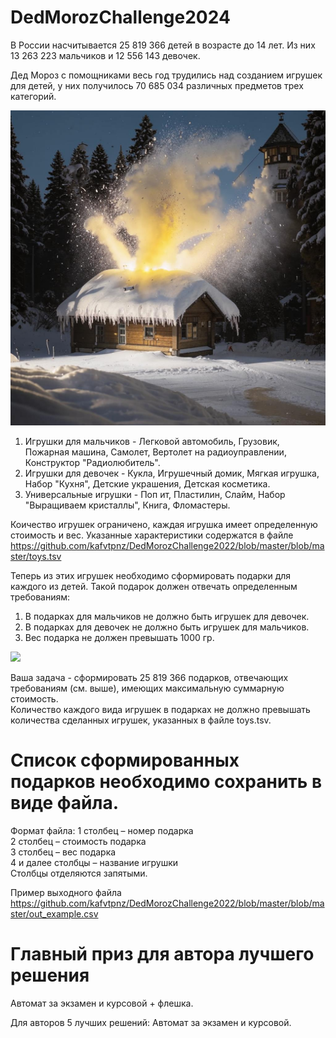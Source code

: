 # DedMorozChallenge2024

В России насчитывается 25 819 366 детей в возрасте до 14 лет. Из них 13 263 223 мальчиков и 12 556 143 девочек.

Дед Мороз с помощниками весь год трудились над созданием игрушек для детей, у них получилось 70 685 034 различных предметов трех категорий.

<img src="./blob/master/raw/boom.jpg" width="640"/>


1. Игрушки для мальчиков - Легковой автомобиль, Грузовик, Пожарная машина, Самолет, Вертолет на радиоуправлении, Конструктор "Радиолюбитель".
2. Игрушки для девочек - Кукла, Игрушечный домик, Мягкая игрушка, Набор "Кухня", Детские украшения, Детская косметика.
3. Универсальные игрушки - Поп ит, Пластилин, Слайм, Набор "Выращиваем кристаллы", Книга, Фломастеры.

Коичество игрушек ограничено, каждая игрушка имеет определенную стоимость и вес. 
Указанные характеристики содержатся в файле https://github.com/kafvtpnz/DedMorozChallenge2022/blob/master/blob/master/toys.tsv

Теперь из этих игрушек необходимо сформировать подарки для каждого из детей. Такой подарок должен отвечать определенным требованиям:

1. В подарках для мальчиков не должно быть игрушек для девочек.  
2. В подарках для девочек не должно быть игрушек для мальчиков.  
3. Вес подарка не должен превышать 1000 гр.

<img src="./blob/master/raw/Gift.png" width="256"/>

Ваша задача - сформировать 25 819 366 подарков, отвечающих требованиям (см. выше), имеющих максимальную суммарную стоимость.  
Количество каждого вида игрушек в подарках не должно превышать количества сделанных игрушек, указанных в файле toys.tsv.

# Список сформированных подарков необходимо сохранить в виде файла.
Формат файла:
1 столбец – номер подарка  
2 столбец – стоимость подарка  
3 столбец – вес подарка  
4 и далее столбцы – название игрушки  
Столбцы отделяются запятыми.

Пример выходного файла https://github.com/kafvtpnz/DedMorozChallenge2022/blob/master/blob/master/out_example.сsv

# Главный приз для автора лучшего решения
Автомат за экзамен и курсовой + флешка.

Для авторов 5 лучших решений: Автомат за экзамен и курсовой.
